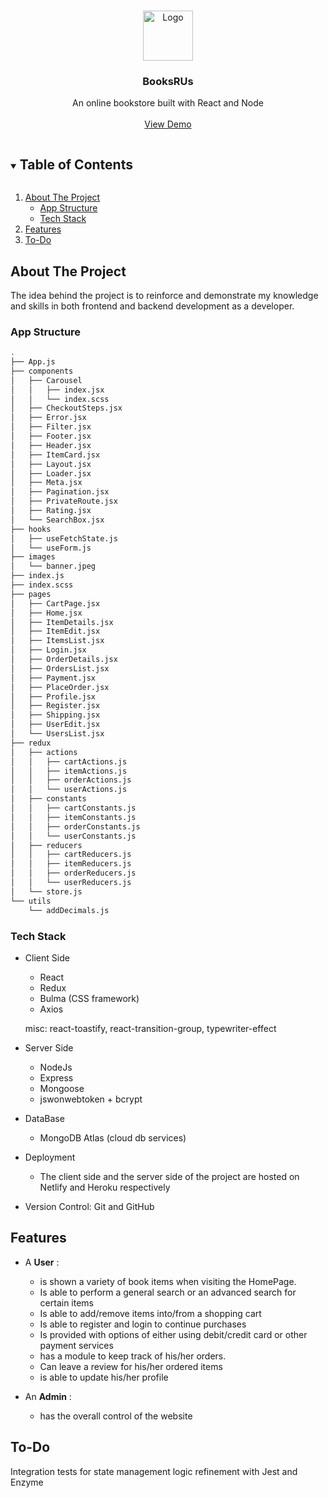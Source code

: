<!-- PROJECT LOGO -->
<br />
<p align="center">
  <a href="https://github.com/jacinyan/books-r-us">
    <img src="https://booksrus.netlify.app/assets/logo.png" alt="Logo" width="80" height="80">
  </a>

  <h3 align="center">BooksRUs</h3>

  <p align="center">
    An online bookstore built with React and Node
    <br />
    <br />
    <a href="https://booksrus.netlify.app">View Demo</a>
  </p>
</p>

<!-- TABLE OF CONTENTS -->
<details open="open">
  <summary><h2 style="display: inline-block">Table of Contents</h2></summary>
  <ol>
    <li>
      <a href="#about-the-project">About The Project</a>
      <ul>
        <li><a href="#app-structure">App Structure</a></li>
        <li><a href="#tech-stack">Tech Stack</a></li>
      </ul>
    </li>
    <li>
      <a href="#features">Features</a>
    </li>
    <li><a href="#to-do">To-Do</a></li>
  </ol>
</details>

<!-- ABOUT THE PROJECT -->

## About The Project

The idea behind the project is to reinforce and demonstrate my knowledge and skills in both frontend and backend development as a developer.

### App Structure

```bash
.
├── App.js
├── components
│   ├── Carousel
│   │   ├── index.jsx
│   │   └── index.scss
│   ├── CheckoutSteps.jsx
│   ├── Error.jsx
│   ├── Filter.jsx
│   ├── Footer.jsx
│   ├── Header.jsx
│   ├── ItemCard.jsx
│   ├── Layout.jsx
│   ├── Loader.jsx
│   ├── Meta.jsx
│   ├── Pagination.jsx
│   ├── PrivateRoute.jsx
│   ├── Rating.jsx
│   └── SearchBox.jsx
├── hooks
│   ├── useFetchState.js
│   └── useForm.js
├── images
│   └── banner.jpeg
├── index.js
├── index.scss
├── pages
│   ├── CartPage.jsx
│   ├── Home.jsx
│   ├── ItemDetails.jsx
│   ├── ItemEdit.jsx
│   ├── ItemsList.jsx
│   ├── Login.jsx
│   ├── OrderDetails.jsx
│   ├── OrdersList.jsx
│   ├── Payment.jsx
│   ├── PlaceOrder.jsx
│   ├── Profile.jsx
│   ├── Register.jsx
│   ├── Shipping.jsx
│   ├── UserEdit.jsx
│   └── UsersList.jsx
├── redux
│   ├── actions
│   │   ├── cartActions.js
│   │   ├── itemActions.js
│   │   ├── orderActions.js
│   │   └── userActions.js
│   ├── constants
│   │   ├── cartConstants.js
│   │   ├── itemConstants.js
│   │   ├── orderConstants.js
│   │   └── userConstants.js
│   ├── reducers
│   │   ├── cartReducers.js
│   │   ├── itemReducers.js
│   │   ├── orderReducers.js
│   │   └── userReducers.js
│   └── store.js
└── utils
    └── addDecimals.js
```

### Tech Stack

- Client Side

  - React
  - Redux
  - Bulma (CSS framework)
  - Axios

  misc: react-toastify, react-transition-group, typewriter-effect

- Server Side

  - NodeJs
  - Express
  - Mongoose
  - jswonwebtoken + bcrypt

- DataBase
  - MongoDB Atlas (cloud db services)
- Deployment
  - The client side and the server side of the project are hosted on Netlify and Heroku respectively
- Version Control: Git and GitHub

<!-- FEATURES -->

## Features

- A **User** : 
  - is shown a variety of book items when visiting the HomePage.
  - Is able to perform a general search or an advanced search for certain items
  - Is able to add/remove items into/from a shopping cart
  - Is able to register and login to continue purchases
  - Is provided with options of either using debit/credit card or other payment services
  - has a module to keep track of his/her orders.
  - Can leave a review for his/her ordered items
  - is able to update his/her profile
  
- An **Admin** : 
  - has the overall control of the website

<!-- TODO -->

## To-Do
 Integration tests for state management logic refinement with Jest and Enzyme





